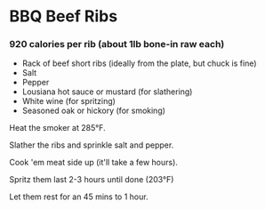 # BBQ Beef Ribs
### 920 calories per rib (about 1lb bone-in raw each)
* Rack of beef short ribs (ideally from the plate, but chuck is fine)
* Salt
* Pepper
* Lousiana hot sauce or mustard (for slathering)
* White wine (for spritzing)
* Seasoned oak or hickory (for smoking)

Heat the smoker at 285°F.

Slather the ribs and sprinkle salt and pepper.

Cook 'em meat side up (it'll take a few hours).

Spritz them last 2-3 hours until done (203°F)

Let them rest for an 45 mins to 1 hour.